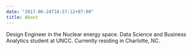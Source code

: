 ```yaml
---
date: "2017-06-24T18:57:12+07:00"
title: About
---
```

Design Engineer in the Nuclear energy space. Data Science and Business Analytics student at UNCC. Currently residing in Charlotte, NC.